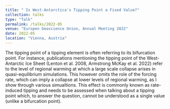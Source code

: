 ```yaml
---
title: " Is West-Antarctica's Tipping Point a Fixed Value?"
collection: talks
type: "Talk"
permalink: /talks/2022-05
venue: "Europen Geoscience Union, Annual Meeting 2022"
date: 2022-05
location: "Vienna, Austria"
---
```


The tipping point of a tipping element is often referring to its bifurcation point. For instance, publications mentioning the tipping point of the West-Antarctic Ice Sheet (Lenton et al. 2008, Armstrong McKay et al. 2022) refer to the level of regional warming at which a large scale collapse arises in quasi-equilibrium simulations. This however omits the role of the forcing rate, which can imply a collapse at lower levels of regional warming, as I show through various simualtions. This effect is commonly known as rate-induced tipping and needs to be assessed when talking about a tipping point which, to answer the question, cannot be understood as a single value (unlike a bifurcation point).